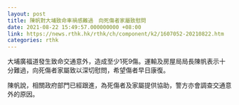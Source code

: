 ```yaml
---
layout: post
title: 陳帆對大埔致命車禍感難過　向死傷者家屬致慰問
date: 2021-08-22 15:49:57.000000000 +08:00
link: https://news.rthk.hk/rthk/ch/component/k2/1607052-20210822.htm
categories: rthk
---
```


大埔廣福道發生致命交通意外，造成至少1死9傷。運輸及房屋局局長陳帆表示十分難過，向死傷者家屬致以深切慰問，希望傷者早日康復。

陳帆說，相關政府部門已經跟進，為死傷者及家屬提供協助，警方亦會調查交通意外的原因。
